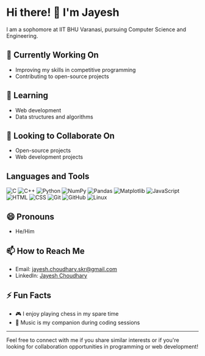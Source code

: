 # Hi there! 👋 I'm Jayesh

I am a sophomore at IIT BHU Varanasi, pursuing Computer Science and Engineering.

## 🔭 Currently Working On

- Improving my skills in competitive programming
- Contributing to open-source projects

## 🌱 Learning

- Web development
- Data structures and algorithms

## 👯 Looking to Collaborate On

- Open-source projects
- Web development projects

## Languages and Tools

![C](https://img.shields.io/badge/-C-00599C?style=flat-square&logo=c)
![C++](https://img.shields.io/badge/-C%2B%2B-blue?style=flat-square&logo=c%2B%2B)
![Python](https://img.shields.io/badge/-Python-yellow?style=flat-square&logo=python)
![NumPy](https://img.shields.io/badge/-NumPy-blue?style=flat-square&logo=numpy)
![Pandas](https://img.shields.io/badge/-Pandas-lightgrey?style=flat-square&logo=pandas)
![Matplotlib](https://img.shields.io/badge/-Matplotlib-orange?style=flat-square&logo=matplotlib)
![JavaScript](https://img.shields.io/badge/-JavaScript-yellowgreen?style=flat-square&logo=javascript)
![HTML](https://img.shields.io/badge/-HTML-orange?style=flat-square&logo=html5)
![CSS](https://img.shields.io/badge/-CSS-blueviolet?style=flat-square&logo=css3)
![Git](https://img.shields.io/badge/-Git-black?style=flat-square&logo=git)
![GitHub](https://img.shields.io/badge/-GitHub-181717?style=flat-square&logo=github)
![Linux](https://img.shields.io/badge/-Linux-FCC624?style=flat-square&logo=linux)

## 😄 Pronouns

- He/Him

## 📫 How to Reach Me

- Email: jayesh.choudhary.skr@gmail.com
- LinkedIn: [Jayesh Choudhary](https://www.linkedin.com/in/jayesh-choudhary-086b342aa/)

## ⚡️ Fun Facts

- 🎮 I enjoy playing chess in my spare time
- 🎵 Music is my companion during coding sessions

---

Feel free to connect with me if you share similar interests or if you're looking for collaboration opportunities in programming or web development!
